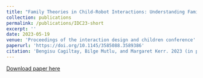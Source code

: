 ```yaml
---
title: "Family Theories in Child-Robot Interactions: Understanding Families as a Whole for Child-Robot Interaction Design"
collection: publications
permalink: /publications/IDC23-short
excerpt: ''
date: 2023-05-19
venue: 'Proceedings of the interaction design and children conference'
paperurl: 'https://doi.org/10.1145/3585088.3589386'
citation: 'Bengisu Cagiltay, Bilge Mutlu, and Margaret Kerr. 2023 (in press). Family Theories in Child-Robot Interactions: Understanding Families as a Whole for Child-Robot Interaction Design. In Interaction Design and Children (IDC 23). Association for Computing Machinery, New York, NY, USA.'
---
```


[Download paper here](http://academicpages.github.io/files/paper2.pdf)
<!-- [Download paper here](https://bengisucagiltay.github.io/files/IDC23_Family_Systems_Theory_BengisuCagiltay.pdf) -->

<!-- [Watch our Paper Talk Here]() -->

<!-- [![Watch our Paper Talk Here]() -->